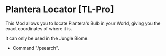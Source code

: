 # Plantera Locator [TL-Pro]

This Mod allows you to locate Plantera's Bulb in your World, giving you the exact coordinates of where it is.

It can only be used in the Jungle Biome.
- Command "/psearch".

